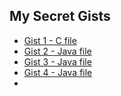 ## My Secret Gists

- [Gist 1 - C file](https://gist.github.com/lindamatmuk/907c956417b25b72ddccbcbf644fa40c)
- [Gist 2 - Java file](https://gist.github.com/lindamatmuk/28e646192dd71eccae6e78ce1d91ef51)
- [Gist 3 - Java file](https://gist.github.com/lindamatmuk/0dc2c9a9b7457db1ee206285d2241f0e)
- [Gist 4 - Java file](https://gist.github.com/lindamatmuk/07d48e1fd61865e8a6828b96ee61b7f3)
- 
